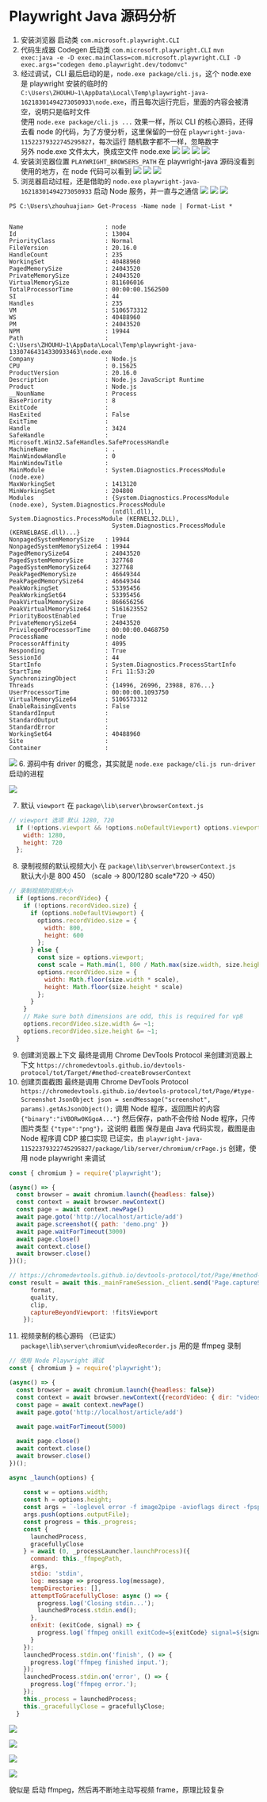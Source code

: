 # Playwright Java 源码分析

1. 安装浏览器 启动类 `com.microsoft.playwright.CLI`
2. 代码生成器 Codegen 启动类 `com.microsoft.playwright.CLI` `mvn exec:java -e -D exec.mainClass=com.microsoft.playwright.CLI -D exec.args="codegen demo.playwright.dev/todomvc"`
3. 经过调试，CLI 最后启动的是，`node.exe package/cli.js`，这个 node.exe 是 playwright 安装的临时的  
   `C:\Users\ZHOUHU~1\AppData\Local\Temp\playwright-java-16218301494273050933\node.exe`，而且每次运行完后，里面的内容会被清空，说明只是临时文件  
   使用 `node.exe package/cli.js ...` 效果一样，所以 CLI 的核心源码，还得去看 node 的代码，为了方便分析，这里保留的一份在 `playwright-java-11522379322745295827`，每次运行 随机数字都不一样，忽略数字  
   另外 node.exe 文件太大，换成空文件 node.exe
![](img/img.png)
![](img/img_1.png)
![](img/img_2.png)
![](img/img_3.png)
4. 安装浏览器位置 `PLAYWRIGHT_BROWSERS_PATH` 在 playwright-java 源码没看到使用的地方，在 node 代码可以看到
![](img/img_4.png)
![](img/img_5.png)
![](img/img_6.png)
5. 浏览器启动过程，还是借助的 `node.exe` `playwright-java-16218301494273050933` 启动 Node 服务，并一直与之通信
![](img/img_7.png)
![](img/img_8.png)
![](img/img_9.png)
```text
PS C:\Users\zhouhuajian> Get-Process -Name node | Format-List *


Name                       : node
Id                         : 13004
PriorityClass              : Normal
FileVersion                : 20.16.0
HandleCount                : 235
WorkingSet                 : 40488960
PagedMemorySize            : 24043520
PrivateMemorySize          : 24043520
VirtualMemorySize          : 811606016
TotalProcessorTime         : 00:00:00.1562500
SI                         : 44
Handles                    : 235
VM                         : 5106573312
WS                         : 40488960
PM                         : 24043520
NPM                        : 19944
Path                       : C:\Users\ZHOUHU~1\AppData\Local\Temp\playwright-java-13307464314330933463\node.exe
Company                    : Node.js
CPU                        : 0.15625
ProductVersion             : 20.16.0
Description                : Node.js JavaScript Runtime
Product                    : Node.js
__NounName                 : Process
BasePriority               : 8
ExitCode                   :
HasExited                  : False
ExitTime                   :
Handle                     : 3424
SafeHandle                 : Microsoft.Win32.SafeHandles.SafeProcessHandle
MachineName                : .
MainWindowHandle           : 0
MainWindowTitle            :
MainModule                 : System.Diagnostics.ProcessModule (node.exe)
MaxWorkingSet              : 1413120
MinWorkingSet              : 204800
Modules                    : {System.Diagnostics.ProcessModule (node.exe), System.Diagnostics.ProcessModule
                             (ntdll.dll), System.Diagnostics.ProcessModule (KERNEL32.DLL),
                             System.Diagnostics.ProcessModule (KERNELBASE.dll)...}
NonpagedSystemMemorySize   : 19944
NonpagedSystemMemorySize64 : 19944
PagedMemorySize64          : 24043520
PagedSystemMemorySize      : 327768
PagedSystemMemorySize64    : 327768
PeakPagedMemorySize        : 46649344
PeakPagedMemorySize64      : 46649344
PeakWorkingSet             : 53395456
PeakWorkingSet64           : 53395456
PeakVirtualMemorySize      : 866656256
PeakVirtualMemorySize64    : 5161623552
PriorityBoostEnabled       : True
PrivateMemorySize64        : 24043520
PrivilegedProcessorTime    : 00:00:00.0468750
ProcessName                : node
ProcessorAffinity          : 4095
Responding                 : True
SessionId                  : 44
StartInfo                  : System.Diagnostics.ProcessStartInfo
StartTime                  : Fri 11:53:20
SynchronizingObject        :
Threads                    : {14996, 26996, 23988, 876...}
UserProcessorTime          : 00:00:00.1093750
VirtualMemorySize64        : 5106573312
EnableRaisingEvents        : False
StandardInput              :
StandardOutput             :
StandardError              :
WorkingSet64               : 40488960
Site                       :
Container                  :

```
![](img/img_10.png)
6. 源码中有 driver 的概念，其实就是 `node.exe package/cli.js run-driver` 启动的进程

![](img/img_11.png)

7. 默认 `viewport` 在 `package\lib\server\browserContext.js`

```javascript
// viewport 选项 默认 1280, 720
  if (!options.viewport && !options.noDefaultViewport) options.viewport = {
    width: 1280,
    height: 720
  };
```

8. 录制视频的默认视频大小 在 `package\lib\server\browserContext.js`  
   默认大小是 800 450 （scale -> 800/1280 scale*720 -> 450）
   

```javascript
// 录制视频的视频大小
  if (options.recordVideo) {
    if (!options.recordVideo.size) {
      if (options.noDefaultViewport) {
        options.recordVideo.size = {
          width: 800,
          height: 600
        };
      } else {
        const size = options.viewport;
        const scale = Math.min(1, 800 / Math.max(size.width, size.height));
        options.recordVideo.size = {
          width: Math.floor(size.width * scale),
          height: Math.floor(size.height * scale)
        };
      }
    }
    // Make sure both dimensions are odd, this is required for vp8
    options.recordVideo.size.width &= ~1;
    options.recordVideo.size.height &= ~1;
  }
```

9. 创建浏览器上下文 最终是调用 Chrome DevTools Protocol 来创建浏览器上下文 `https://chromedevtools.github.io/devtools-protocol/tot/Target/#method-createBrowserContext`
10. 创建页面截图 最终是调用 Chrome DevTools Protocol `https://chromedevtools.github.io/devtools-protocol/tot/Page/#type-Screenshot` 
    `JsonObject json = sendMessage("screenshot", params).getAsJsonObject();` 调用 Node 程序，返回图片的内容
    `{"binary":"iVBORw0KGgoA..."}` 然后保存，path不会传给 Node 程序，只传图片类型 `{"type":"png"}`，这说明 截图 保存是由 Java 代码实现，截图是由 Node 程序调 CDP 接口实现
    已证实，由 `playwright-java-11522379322745295827/package/lib/server/chromium/crPage.js` 创建，使用 node playwright 来调试
```javascript
const { chromium } = require('playwright');

(async() => {
  const browser = await chromium.launch({headless: false})
  const context = await browser.newContext()
  const page = await context.newPage()
  await page.goto('http://localhost/article/add')
  await page.screenshot({ path: 'demo.png' })
  await page.waitForTimeout(3000)
  await page.close()
  await context.close()
  await browser.close()
})(); 
```


```javascript
// https://chromedevtools.github.io/devtools-protocol/tot/Page/#method-captureScreenshot
const result = await this._mainFrameSession._client.send('Page.captureScreenshot', {
      format,
      quality,
      clip,
      captureBeyondViewport: !fitsViewport
    }); 
```

11. 视频录制的核心源码 （已证实） `package\lib\server\chromium\videoRecorder.js` 用的是 ffmpeg 录制

```javascript
// 使用 Node Playwright 调试
const { chromium } = require('playwright');

(async() => {
  const browser = await chromium.launch({headless: false})
  const context = await browser.newContext({recordVideo: { dir: "videos" }})
  const page = await context.newPage()
  await page.goto('http://localhost/article/add')
  
  await page.waitForTimeout(5000)

  await page.close()
  await context.close()
  await browser.close()
})();

```

```javascript
async _launch(options) {
   
    const w = options.width;
    const h = options.height;
    const args = `-loglevel error -f image2pipe -avioflags direct -fpsprobesize 0 -probesize 32 -analyzeduration 0 -c:v mjpeg -i - -y -an -r ${fps} -c:v vp8 -qmin 0 -qmax 50 -crf 8 -deadline realtime -speed 8 -b:v 1M -threads 1 -vf pad=${w}:${h}:0:0:gray,crop=${w}:${h}:0:0`.split(' ');
    args.push(options.outputFile);
    const progress = this._progress;
    const {
      launchedProcess,
      gracefullyClose
    } = await (0, _processLauncher.launchProcess)({
      command: this._ffmpegPath,
      args,
      stdio: 'stdin',
      log: message => progress.log(message),
      tempDirectories: [],
      attemptToGracefullyClose: async () => {
        progress.log('Closing stdin...');
        launchedProcess.stdin.end();
      },
      onExit: (exitCode, signal) => {
        progress.log(`ffmpeg onkill exitCode=${exitCode} signal=${signal}`);
      }
    });
    launchedProcess.stdin.on('finish', () => {
      progress.log('ffmpeg finished input.');
    });
    launchedProcess.stdin.on('error', () => {
      progress.log('ffmpeg error.');
    });
    this._process = launchedProcess;
    this._gracefullyClose = gracefullyClose;
  }
```

![](img/img_12.png)

![](img/img_13.png)

![](img/img_14.png)

![](img/img_15.png)

貌似是 启动 ffmpeg，然后再不断地主动写视频 frame，原理比较复杂